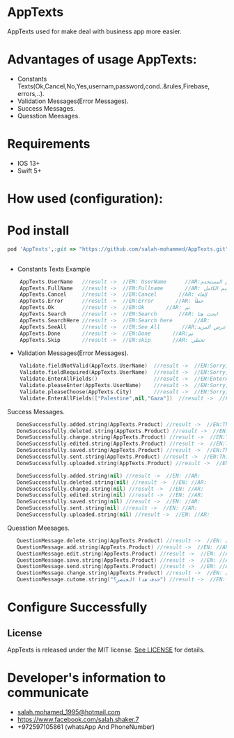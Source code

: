 # AppTexts

AppTexts used for make deal with business app more easier.

# Advantages of usage AppTexts:
* Constants Texts(Ok,Cancel,No,Yes,usernam,password,cond..&rules,Firebase, errors,..).
* Validation Messages(Error Messages).
* Success Messages.
* Quesstion Meesages.



# Requirements
* IOS 13+ 
* Swift 5+

# How used (configuration): 

# Pod install
```ruby
pod 'AppTexts',:git => "https://github.com/salah-mohammed/AppTexts.git"
 
```
- Constants Texts Example

```swift
    AppTexts.UserName   //result ->  //EN: UserName      //AR:اسم المستخدم
    AppTexts.FullName   //result ->  //EN:Fullname       //AR: الإسم الكامل
    AppTexts.Cancel     //result ->  //EN:Cancel       //AR: إلغاء
    AppTexts.Error      //result ->  //EN:Error       //AR: خطأ
    AppTexts.Ok         //result ->  //EN:Ok       //AR: تم
    AppTexts.Search     //result ->  //EN:Search       //AR: ابحث هنا
    AppTexts.SearchHere //result ->  //EN:Search here       //AR: 
    AppTexts.SeeAll     //result ->  //EN:See All       //AR:عرض المزيد
    AppTexts.Done       //result ->  //EN:Done       //AR:تم
    AppTexts.Skip       //result ->  //EN:skip       //AR: تخطي

```
- Validation Messages(Error Messages).
```swift
    Validate.fieldNotValid(AppTexts.UserName)  //result ->  //EN:Sorry, Invalid %@    //AR:عذراً، %@ غير صحيح
    Validate.fieldRequired(AppTexts.UserName)  //result ->  //EN:Sorry, The %@ Field is required    //AR:عذراً، حقل %@ مطلوب
    Validate.EnterAllFields()                  //result ->  //EN:EnterAllFields     //AR:الرجاء إدخال جميع الحقول
    Validate.pleaseEnter(AppTexts.UserName)    //result ->  //EN:Sorry, please enter %@    //AR:عذرا ,الرجاء إدخال %@
    Validate.pleaseChoose(AppTexts.City)       //result ->  //EN:Sorry, choose %@ please         //AR:عذراً، الرجاء اختيار %@
    Validate.EnterAllFields(["Palestine",nil,"Gaza"])  //result ->  //EN:EnterAllFields     //AR:الرجاء إدخال جميع الحقول
 ```
 
 Success Messages.
 
 ```swift
    DoneSuccessfully.added.string(AppTexts.Product) //result ->  //EN:This %@ has been Added Successfully  //AR:تم إضافة %@ بنجاح
    DoneSuccessfully.deleted.string(AppTexts.Product) //result ->  //EN:This %@ has been Added Successfully  //AR:تم إضافة %@ بنجاح
    DoneSuccessfully.change.string(AppTexts.Product) //result ->  //EN:This %@ has been Changed Successfully  //AR:تم تغير %@ بنجاح
    DoneSuccessfully.edited.string(AppTexts.Product) //result ->  //EN:This %@ has been Edited Successfully  //AR:تم تعديل %@ بنجاح
    DoneSuccessfully.saved.string(AppTexts.Product) //result ->  //EN:This %@ has been Saved Successfully  //AR:تم حفظ %@ بنجاح
    DoneSuccessfully.sent.string(AppTexts.Product) //result ->  //EN:This %@ has been Sent Successfully  //AR:تم إرسال %@ بنجاح
    DoneSuccessfully.uploaded.string(AppTexts.Product) //result ->  //EN:This %@ has been Uploaded Successfully  //AR:تم رفع %@ بنجاح

    DoneSuccessfully.added.string(nil) //result ->  //EN: //AR:
    DoneSuccessfully.deleted.string(nil) //result ->  //EN: //AR:
    DoneSuccessfully.change.string(nil) //result ->  //EN: //AR:
    DoneSuccessfully.edited.string(nil) //result ->  //EN: //AR:
    DoneSuccessfully.saved.string(nil) //result ->  //EN: //AR:
    DoneSuccessfully.sent.string(nil) //result ->  //EN: //AR:
    DoneSuccessfully.uploaded.string(nil) //result ->  //EN: //AR:

```
Quesstion Meesages.

 ```swift
    QuestionMessage.delete.string(AppTexts.Product) //result ->  //EN: //AR:
    QuestionMessage.add.string(AppTexts.Product) //result ->  //EN: //AR:
    QuestionMessage.edit.string(AppTexts.Product) //result ->  //EN: //AR:
    QuestionMessage.save.string(AppTexts.Product) //result ->  //EN: //AR:
    QuestionMessage.send.string(AppTexts.Product) //result ->  //EN: //AR:
    QuestionMessage.change.string(AppTexts.Product) //result ->  //EN: //AR:
    QuestionMessage.cutome.string("حذف هذا العنصر؟") //result ->  //EN: //AR:
 ```

# Configure Successfully

## License

AppTexts is released under the MIT license. [See LICENSE](https://github.com/salah-mohammed/AppTexts/blob/master/LICENSE) for details.

# Developer's information to communicate

- salah.mohamed_1995@hotmail.com
- https://www.facebook.com/salah.shaker.7
- +972597105861 (whatsApp And PhoneNumber)


